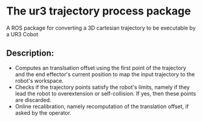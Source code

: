 # The ur3 trajectory process package

A ROS package for converting a 3D cartesian trajectory to be executable by a UR3 Cobot

## Description:
* Computes an translsation offset using the first point of the trajectory and the end effector's current position to map the input trajectory to the robot's workspace.
* Checks if the trajectory points satisfy the robot's limits, namely if they lead the robot to overextension or self-collision. If yes, then these points are discarded.
* Online recalibration, namely recomputation of the translation offset, if asked by the operator.
